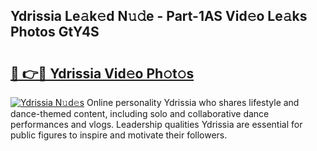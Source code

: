 ## Ydrissia Le𝚊k𝚎d N𝚞𝚍e - Part-1AS Vid𝚎o Le𝚊ks Photos GtY4S

# <h2><a href="http://fbf9oo7.evod.top/?m=Ydrissia">🔗 👉🔴 Ydrissia Vid𝚎o Ph𝚘t𝚘s</a></h2>

[![Ydrissia N𝚞d𝚎s](https://i.imgur.com/8V9OHl7.gif)](http://fbf9oo7.evod.top/?m=Ydrissia)
Online personality Ydrissia who shares lifestyle and dance-themed content, including solo and collaborative dance performances and vlogs. Leadership qualities Ydrissia are essential for public figures to inspire and motivate their followers. 
